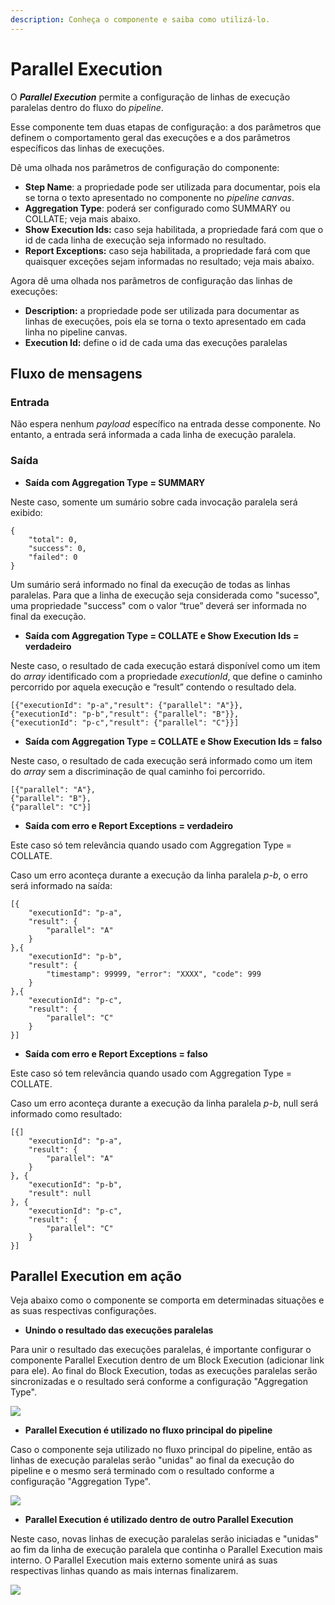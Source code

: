 ```yaml
---
description: Conheça o componente e saiba como utilizá-lo.
---
```


# Parallel Execution

O _**Parallel Execution**_ permite a configuração de linhas de execução paralelas dentro do fluxo do _pipeline_.

Esse componente tem duas etapas de configuração: a dos parâmetros que definem o comportamento geral das execuções e a dos parâmetros específicos das linhas de execuções.

Dê uma olhada nos parâmetros de configuração do componente:

* **Step Name**: a propriedade pode ser utilizada para documentar, pois ela se torna o texto apresentado no componente no _pipeline canvas_.
* **Aggregation Type**: poderá ser configurado como SUMMARY ou COLLATE; veja mais abaixo.
* **Show Execution Ids:** caso seja habilitada, a propriedade fará com que o id de cada linha de execução seja informado no resultado.
* **Report Exceptions:** caso seja habilitada, a propriedade fará com que quaisquer exceções sejam informadas no resultado; veja mais abaixo.

Agora dê uma olhada nos parâmetros de configuração das linhas de execuções:

* **Description:** a propriedade pode ser utilizada para documentar as linhas de execuções, pois ela se torna o texto apresentado em cada linha no pipeline canvas.
* **Execution Id:** define o id de cada uma das execuções paralelas

## Fluxo de mensagens <a href="#h_342616e0fd" id="h_342616e0fd"></a>

### Entrada <a href="#h_109500abf4" id="h_109500abf4"></a>

Não espera nenhum _payload_ específico na entrada desse componente. No entanto, a entrada será informada a cada linha de execução paralela.

### Saída <a href="#h_059ebd5fbd" id="h_059ebd5fbd"></a>

* **Saída com Aggregation Type = SUMMARY**

Neste caso, somente um sumário sobre cada invocação paralela será exibido:

```
{
    "total": 0,
    "success": 0,
    "failed": 0
}
```

Um sumário será informado no final da execução de todas as linhas paralelas. Para que a linha de execução seja considerada como "sucesso", uma propriedade "success" com o valor “true” deverá ser informada no final da execução.

* **Saída com Aggregation Type = COLLATE e Show Execution Ids = verdadeiro**

Neste caso, o resultado de cada execução estará disponível como um item do _array_ identificado com a propriedade _executionId_, que define o caminho percorrido por aquela execução e “result” contendo o resultado dela.

```
[{"executionId": "p-a","result": {"parallel": "A"}}, 
{"executionId": "p-b","result": {"parallel": "B"}}, 
{"executionId": "p-c","result": {"parallel": "C"}}]
```

* **Saída com Aggregation Type = COLLATE e Show Execution Ids = falso**

Neste caso, o resultado de cada execução será informado como um item do _array_ sem a discriminação de qual caminho foi percorrido.

```
[{"parallel": "A"}, 
{"parallel": "B"}, 
{"parallel": "C"}]
```

* **Saída com erro e Report Exceptions = verdadeiro**

Este caso só tem relevância quando usado com Aggregation Type = COLLATE.

Caso um erro aconteça durante a execução da linha paralela _p-b_, o erro será informado na saída:

```
[{
    "executionId": "p-a",
    "result": {
        "parallel": "A"
    }
},{
    "executionId": "p-b",
    "result": {
        "timestamp": 99999, "error": "XXXX", "code": 999
    }
},{
    "executionId": "p-c",
    "result": {
        "parallel": "C"
    }
}]
```

* **Saída com erro e Report Exceptions = falso**

Este caso só tem relevância quando usado com Aggregation Type = COLLATE.

Caso um erro aconteça durante a execução da linha paralela _p-b_, null será informado como resultado:

```
[{]
    "executionId": "p-a",
    "result": {
        "parallel": "A"
    }
}, {
    "executionId": "p-b",
    "result": null
}, {
    "executionId": "p-c",
    "result": {
        "parallel": "C"
    }
}]
```

## Parallel Execution em ação <a href="#h_bc9d43a9c1" id="h_bc9d43a9c1"></a>

Veja abaixo como o componente se comporta em determinadas situações e as suas respectivas configurações.

* **Unindo o resultado das execuções paralelas**

Para unir o resultado das execuções paralelas, é importante configurar o componente Parallel Execution dentro de um Block Execution (adicionar link para ele). Ao final do Block Execution, todas as execuções paralelas serão sincronizadas e o resultado será conforme a configuração "Aggregation Type".

![](<../../.gitbook/assets/parallel execution.png>)

* **Parallel Execution é utilizado no fluxo principal do pipeline**

Caso o componente seja utilizado no fluxo principal do pipeline, então as linhas de execução paralelas serão "unidas" ao final da execução do pipeline e o mesmo será terminado com o resultado conforme a configuração "Aggregation Type".

![](<../../.gitbook/assets/parallel execution1.png>)

* **Parallel Execution é utilizado dentro de outro Parallel Execution**

Neste caso, novas linhas de execução paralelas serão iniciadas e "unidas" ao fim da linha de execução paralela que continha o Parallel Execution mais interno. O Parallel Execution mais externo somente unirá as suas respectivas linhas quando as mais internas finalizarem.

![](<../../.gitbook/assets/parallel execution2.png>)
